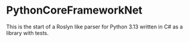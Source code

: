 # PythonCoreFrameworkNet

This is the start of a Roslyn like parser for Python 3.13 written in C# as a library with tests.
